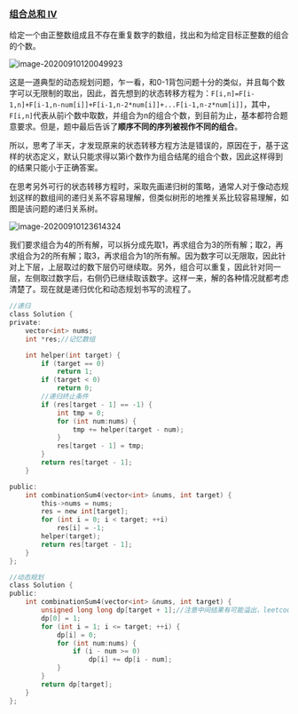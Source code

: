 ### [组合总和 Ⅳ](https://leetcode-cn.com/problems/combination-sum-iv/)

给定一个由正整数组成且不存在重复数字的数组，找出和为给定目标正整数的组合的个数。

![image-20200910120049923](https://imagebag.oss-cn-chengdu.aliyuncs.com/img/image-20200910120049923.png)

这是一道典型的动态规划问题，乍一看，和0-1背包问题十分的类似，并且每个数字可以无限制的取出，因此，首先想到的状态转移方程为：`F[i,n]=F[i-1,n]+F[i-1,n-num[i]]+F[i-1,n-2*num[i]]+...F[i-1,n-z*num[i]]`，其中，`F[i,n]`代表从前i个数中取数，并组合为n的组合个数，到目前为止，基本都符合题意要求。但是，题中最后告诉了**顺序不同的序列被视作不同的组合**。

所以，思考了半天，才发现原来的状态转移方程方法是错误的，原因在于，基于这样的状态定义，默认只能求得以第i个数作为组合结尾的组合个数，因此这样得到的结果只能小于正确答案。

在思考另外可行的状态转移方程时，采取先画递归树的策略，通常人对于像动态规划这样的数组间的递归关系不容易理解，但类似树形的地推关系比较容易理解，如图是该问题的递归关系树。

![image-20200910123614324](https://imagebag.oss-cn-chengdu.aliyuncs.com/img/image-20200910123614324.png)

我们要求组合为4的所有解，可以拆分成先取1，再求组合为3的所有解；取2，再求组合为2的所有解；取3，再求组合为1的所有解。因为数字可以无限取，因此针对上下层，上层取过的数下层仍可继续取。另外，组合可以重复，因此针对同一层，左侧取过数字后，右侧仍已继续取该数字。这样一来，解的各种情况就都考虑清楚了。现在就是递归优化和动态规划书写的流程了。

```c
//递归
class Solution {
private:
    vector<int> nums;
    int *res;//记忆数组

    int helper(int target) {
        if (target == 0)
            return 1;
        if (target < 0)
            return 0;
		//递归终止条件
        if (res[target - 1] == -1) {
            int tmp = 0;
            for (int num:nums) {
                tmp += helper(target - num);
            }
            res[target - 1] = tmp;
        }
        return res[target - 1];
    }

public:
    int combinationSum4(vector<int> &nums, int target) {
        this->nums = nums;
        res = new int[target];
        for (int i = 0; i < target; ++i)
            res[i] = -1;
        helper(target);
        return res[target - 1];
    }
};
```

```c
//动态规划
class Solution {
public:
    int combinationSum4(vector<int> &nums, int target) {
        unsigned long long dp[target + 1];//注意中间结果有可能溢出，leetcode考虑不严谨，在溢出情况下，官方给的答案始终输出1，后续应该限制一下输入
        dp[0] = 1;
        for (int i = 1; i <= target; ++i) {
            dp[i] = 0;
            for (int num:nums) {
                if (i - num >= 0)
                    dp[i] += dp[i - num];
            }
        }
        return dp[target];
    }
};
```